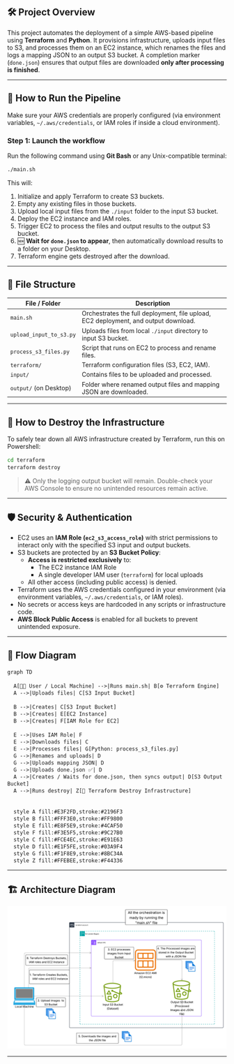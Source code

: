 ## 🛠️ Project Overview

This project automates the deployment of a simple AWS-based pipeline using **Terraform** and **Python**. It provisions infrastructure, uploads input files to S3, and processes them on an EC2 instance, which renames the files and logs a mapping JSON to an output S3 bucket. A completion marker (`done.json`) ensures that output files are downloaded **only after processing is finished**.

---

## 🚀 How to Run the Pipeline

Make sure your AWS credentials are properly configured (via environment variables, `~/.aws/credentials`, or IAM roles if inside a cloud environment).

### Step 1: Launch the workflow
Run the following command using **Git Bash** or any Unix-compatible terminal:

```bash
./main.sh
```

This will:
1. Initialize and apply Terraform to create S3 buckets.
2. Empty any existing files in those buckets.
3. Upload local input files from the `./input` folder to the input S3 bucket.
4. Deploy the EC2 instance and IAM roles.
5. Trigger EC2 to process the files and output results to the output S3 bucket.
6. 🆕 **Wait for `done.json` to appear**, then automatically download results to a folder on your Desktop.
7. Terraform engine gets destroyed after the download.

---

## 📂 File Structure

| File / Folder            | Description |
|--------------------------|-------------|
| `main.sh`                | Orchestrates the full deployment, file upload, EC2 deployment, and output download. |
| `upload_input_to_s3.py`  | Uploads files from local `./input` directory to input S3 bucket. |
| `process_s3_files.py`    | Script that runs on EC2 to process and rename files. |
| `terraform/`             | Terraform configuration files (S3, EC2, IAM). |
| `input/`                 | Contains files to be uploaded and processed. |
| `output/` (on Desktop)   | Folder where renamed output files and mapping JSON are downloaded. |

---

## 🧹 How to Destroy the Infrastructure

To safely tear down all AWS infrastructure created by Terraform, run this on Powershell:

```bash
cd terraform
terraform destroy
```

> ⚠️ Only the logging output bucket will remain. Double-check your AWS Console to ensure no unintended resources remain active.

---

## 🛡️ Security & Authentication

- EC2 uses an **IAM Role (`ec2_s3_access_role`)** with strict permissions to interact only with the specified S3 input and output buckets.
- S3 buckets are protected by an **S3 Bucket Policy**:
  - **Access is restricted exclusively** to:
    - The EC2 instance IAM Role
    - A single developer IAM user (`terraform`) for local uploads
  - All other access (including public access) is denied.
- Terraform uses the AWS credentials configured in your environment (via environment variables, `~/.aws/credentials`, or IAM roles).
- No secrets or access keys are hardcoded in any scripts or infrastructure code.
- **AWS Block Public Access** is enabled for all buckets to prevent unintended exposure.

---

## 🔄 Flow Diagram

```mermaid
graph TD

  A[👨‍💻 User / Local Machine] -->|Runs main.sh| B[⚙️ Terraform Engine]
  A -->|Uploads files| C[S3 Input Bucket]

  B -->|Creates| C[S3 Input Bucket]
  B -->|Creates| E[EC2 Instance]
  B -->|Creates| F[IAM Role for EC2]

  E -->|Uses IAM Role| F
  E -->|Downloads files| C
  E -->|Processes files| G[Python: process_s3_files.py]
  G -->|Renames and uploads| D
  G -->|Uploads mapping JSON| D
  G -->|Uploads done.json ✅| D
  A -->|Creates / Waits for done.json, then syncs output| D[S3 Output Bucket]
  A -->|Runs destroy| Z[🧹 Terraform Destroy Infrastructure]


  style A fill:#E3F2FD,stroke:#2196F3
  style B fill:#FFF3E0,stroke:#FF9800
  style E fill:#E8F5E9,stroke:#4CAF50
  style F fill:#F3E5F5,stroke:#9C27B0
  style C fill:#FCE4EC,stroke:#E91E63
  style D fill:#E1F5FE,stroke:#03A9F4
  style G fill:#F1F8E9,stroke:#8BC34A
  style Z fill:#FFEBEE,stroke:#F44336
```

---

## 🏗️ Architecture Diagram

![Architecture Diagram](diagram.png)

---